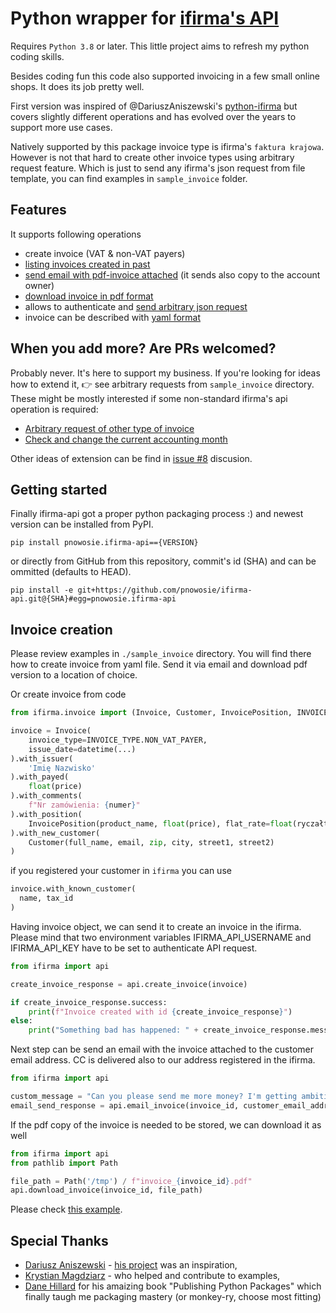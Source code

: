 # Python wrapper for [ifirma's API](https://api.ifirma.pl)

Requires `Python 3.8` or later.
This little project aims to refresh my python coding skills.

Besides coding fun this code also supported invoicing in a few small online shops. It does its job pretty well.

First version was inspired of @DariuszAniszewski's [python-ifirma](https://github.com/DariuszAniszewski/python-ifirma)
but covers slightly different operations and has evolved over the years to support more use cases.

Natively supported by this package invoice type is ifirma's `faktura krajowa`.
However is not that hard to create other invoice types using arbitrary request feature.
Which is just to send any ifirma's json request from file template, you can find examples in `sample_invoice` folder.

## Features

It supports following operations

- create invoice (VAT & non-VAT payers)
- [listing invoices created in past](/sample_invoice/list_invoices.py)
- [send email with pdf-invoice attached](/sample_invoice/main.py) (it sends also copy to the account owner)
- [download invoice in pdf format](/sample_invoice/main.py)
- allows to authenticate and [send arbitrary json request](/sample_invoice/send_arbitrary_requests.py)
- invoice can be described with [yaml format](/sample_invoice/consensius.yml)

## When you add more? Are PRs welcomed?

Probably never. It's here to support my business.
If you're looking for ideas how to extend it, 👉 see arbitrary requests from `sample_invoice` directory.
These might be mostly interested if some non-standard ifirma's api operation is required:

- [Arbitrary request of other type of invoice](/sample_invoice/send_arbitrary_other_requests.py)
- [Check and change the current accounting month](/sample_invoice/check_accounting_month.py)

Other ideas of extension can be find in [issue #8](https://github.com/pnowosie/ifirma-api/issues/8) discusion.

## Getting started

Finally ifirma-api got a proper python packaging process :) and newest version can
be installed from PyPI.

```
pip install pnowosie.ifirma-api=={VERSION}
```

or directly from GitHub from this repository, commit's id (SHA) and can be ommitted (defaults to HEAD).

```
pip install -e git+https://github.com/pnowosie/ifirma-api.git@{SHA}#egg=pnowosie.ifirma-api
```


## Invoice creation

Please review examples in `./sample_invoice` directory. You will find there how to create invoice from yaml file.
Send it via email and download pdf version to a location of choice.

Or create invoice from code

```python
from ifirma.invoice import (Invoice, Customer, InvoicePosition, INVOICE_TYPE)

invoice = Invoice(
    invoice_type=INVOICE_TYPE.NON_VAT_PAYER,
    issue_date=datetime(...)
).with_issuer(
    'Imię Nazwisko'
).with_payed(
    float(price)
).with_comments(
    f"Nr zamówienia: {numer}"
).with_position(
    InvoicePosition(product_name, float(price), flat_rate=float(ryczałt))
).with_new_customer(
    Customer(full_name, email, zip, city, street1, street2)
)
```

if you registered your customer in `ifirma` you can use

```python
invoice.with_known_customer(
  name, tax_id
)
```

Having invoice object, we can send it to create an invoice in the ifirma. Please mind that two environment variables
IFIRMA_API_USERNAME and IFIRMA_API_KEY have to be set to authenticate API request.

```python
from ifirma import api

create_invoice_response = api.create_invoice(invoice)

if create_invoice_response.success:
    print(f"Invoice created with id {create_invoice_response}")
else:
    print("Something bad has happened: " + create_invoice_response.message)
```

Next step can be send an email with the invoice attached to the customer email address. CC is delivered also to our
address registered in the ifirma.

```python
from ifirma import api

custom_message = "Can you please send me more money? I'm getting ambitious vacation plans!"
email_send_response = api.email_invoice(invoice_id, customer_email_address, custom_message)
```

If the pdf copy of the invoice is needed to be stored, we can download it as well

```python
from ifirma import api
from pathlib import Path

file_path = Path('/tmp') / f"invoice_{invoice_id}.pdf"
api.download_invoice(invoice_id, file_path)
```

Please check [this example](https://github.com/pnowosie/ifirma-api/blob/main/sample_invoice/main.py).

## Special Thanks

- [Dariusz Aniszewski](https://github.com/DariuszAniszewski) - [his project](https://github.com/DariuszAniszewski) was an inspiration,
- [Krystian Magdziarz](https://github.com/krystianmagdziarz) - who helped and contribute to examples,
- [Dane Hillard](https://github.com/daneah) for his amaizing book "Publishing Python Packages" which finally taugh me packaging mastery (or monkey-ry, choose most fitting)
    
